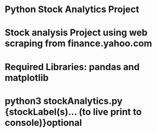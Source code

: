 # Python Stock Analytics Project

# Stock analysis Project using web scraping from finance.yahoo.com

# Required Libraries: pandas and matplotlib

# python3 stockAnalytics.py {stockLabel(s)... (to live print to console)}**optional**
